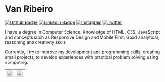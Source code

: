 # Van Ribeiro
[![Github Badge](https://img.shields.io/badge/-Github-800080?style=flat-square&logo=Github&logoColor=white&link=https://github.com/vanribeiro)](https://github.com/vanribeiro)
[![Linkedin Badge](https://img.shields.io/badge/-LinkedIn-800080?style=flat-square&logo=linkedin&logoColor=white&link=https://www.linkedin.com/in/vanribeiro/)](https://www.linkedin.com/in/vanribeiro/)
[![Instagram](https://img.shields.io/badge/-Instagram-800080?style=flat-square&logo=instagram&logoColor=white&link=https://instagram.com/vanribeiro.dev)](https://instagram.com/vanribeiro.dev)
[![Twitter](https://img.shields.io/badge/-Twiiter-800080?style=flat-square&logo=twitter&logoColor=white&link=https://twitter.com/vanribeirodev)](https://twitter.com/vanribeirodev)

I have a degree in Computer Science. Knowledge of HTML, CSS, JavaScript and concepts such as Responsive Design and Mobile First. Good analytical, reasoning and creativity skills.

Currently, I try to improve my development and programming skills, creating small projects, to develop experiences with practical problem solving using computing.

<div>
  
  
</div>

<table>
  <tr>
    <td valign="middle">
      <a href="https://wakatime.com">
        <img src="https://wakatime.com/share/@28299004-b981-40ef-8de3-722bce19236e/527ef701-41dd-4c3b-84cc-a065d19781cb.png" />
      </a>
    </td>
    <td valign="middle">
      <a href="https://wakatime.com">
        <img src="https://wakatime.com/share/@28299004-b981-40ef-8de3-722bce19236e/88c9fc06-8111-48b9-9599-2151bb4a293f.png" />
      </a>
    </td>
  </tr>
</table>

<!--
**vanribeiro/vanribeiro** is a ✨ _special_ ✨ repository because its `README.md` (this file) appears on your GitHub profile.

Here are some ideas to get you started:

- 🔭 I’m currently working on ...
- 🌱 I’m currently learning ...
- 👯 I’m looking to collaborate on ...
- 🤔 I’m looking for help with ...
- 💬 Ask me about ...
- 📫 How to reach me: ...
- 😄 Pronouns: ...
- ⚡ Fun fact: ...
-->
